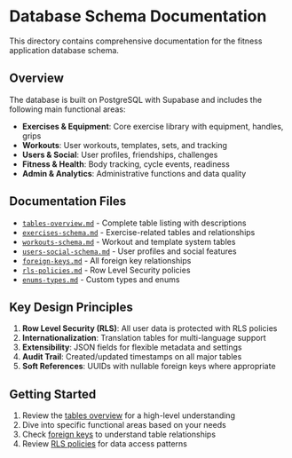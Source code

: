 # Database Schema Documentation

This directory contains comprehensive documentation for the fitness application database schema.

## Overview

The database is built on PostgreSQL with Supabase and includes the following main functional areas:

- **Exercises & Equipment**: Core exercise library with equipment, handles, grips
- **Workouts**: User workouts, templates, sets, and tracking
- **Users & Social**: User profiles, friendships, challenges
- **Fitness & Health**: Body tracking, cycle events, readiness
- **Admin & Analytics**: Administrative functions and data quality

## Documentation Files

- [`tables-overview.md`](./tables-overview.md) - Complete table listing with descriptions
- [`exercises-schema.md`](./exercises-schema.md) - Exercise-related tables and relationships
- [`workouts-schema.md`](./workouts-schema.md) - Workout and template system tables
- [`users-social-schema.md`](./users-social-schema.md) - User profiles and social features
- [`foreign-keys.md`](./foreign-keys.md) - All foreign key relationships
- [`rls-policies.md`](./rls-policies.md) - Row Level Security policies
- [`enums-types.md`](./enums-types.md) - Custom types and enums

## Key Design Principles

1. **Row Level Security (RLS)**: All user data is protected with RLS policies
2. **Internationalization**: Translation tables for multi-language support
3. **Extensibility**: JSON fields for flexible metadata and settings
4. **Audit Trail**: Created/updated timestamps on all major tables
5. **Soft References**: UUIDs with nullable foreign keys where appropriate

## Getting Started

1. Review the [tables overview](./tables-overview.md) for a high-level understanding
2. Dive into specific functional areas based on your needs
3. Check [foreign keys](./foreign-keys.md) to understand table relationships
4. Review [RLS policies](./rls-policies.md) for data access patterns